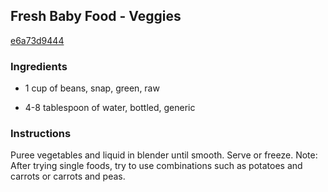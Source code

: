 ## Fresh Baby Food - Veggies

[e6a73d9444](http://www.food.com/recipe/fresh-baby-food-veggies-184481)

### Ingredients

 - 1 cup of beans, snap, green, raw

 - 4-8 tablespoon of water, bottled, generic

### Instructions

Puree vegetables and liquid in blender until smooth. Serve or freeze. Note: After trying single foods, try to use combinations such as potatoes and carrots or carrots and peas.